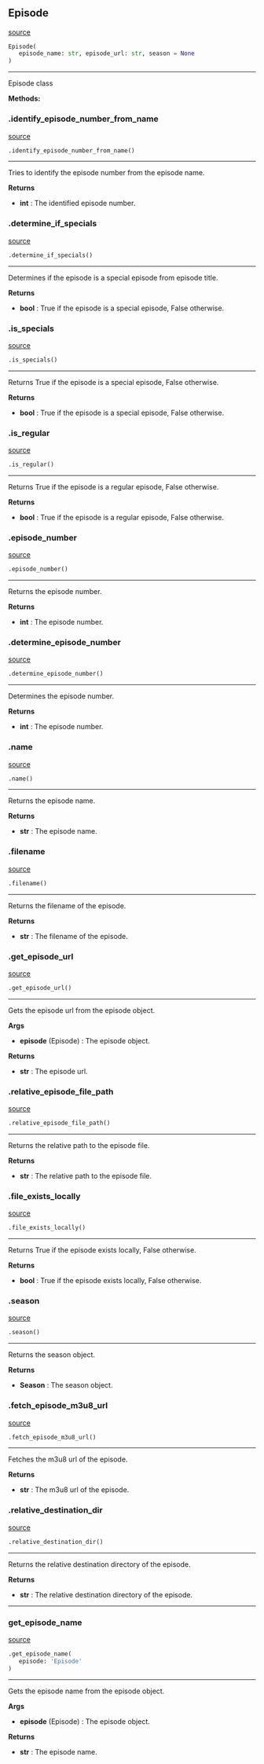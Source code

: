 #


## Episode
[source](https://github.com/sheepyy039/tv-series-download/blob/main/TVSD/episode.py/#L36)
```python 
Episode(
   episode_name: str, episode_url: str, season = None
)
```


---
Episode class


**Methods:**


### .identify_episode_number_from_name
[source](https://github.com/sheepyy039/tv-series-download/blob/main/TVSD/episode.py/#L63)
```python
.identify_episode_number_from_name()
```

---
Tries to identify the episode number from the episode name.


**Returns**

* **int**  : The identified episode number.


### .determine_if_specials
[source](https://github.com/sheepyy039/tv-series-download/blob/main/TVSD/episode.py/#L92)
```python
.determine_if_specials()
```

---
Determines if the episode is a special episode from episode title.


**Returns**

* **bool**  : True if the episode is a special episode, False otherwise.


### .is_specials
[source](https://github.com/sheepyy039/tv-series-download/blob/main/TVSD/episode.py/#L104)
```python
.is_specials()
```

---
Returns True if the episode is a special episode, False otherwise.


**Returns**

* **bool**  : True if the episode is a special episode, False otherwise.


### .is_regular
[source](https://github.com/sheepyy039/tv-series-download/blob/main/TVSD/episode.py/#L113)
```python
.is_regular()
```

---
Returns True if the episode is a regular episode, False otherwise.


**Returns**

* **bool**  : True if the episode is a regular episode, False otherwise.


### .episode_number
[source](https://github.com/sheepyy039/tv-series-download/blob/main/TVSD/episode.py/#L122)
```python
.episode_number()
```

---
Returns the episode number.


**Returns**

* **int**  : The episode number.


### .determine_episode_number
[source](https://github.com/sheepyy039/tv-series-download/blob/main/TVSD/episode.py/#L138)
```python
.determine_episode_number()
```

---
Determines the episode number.


**Returns**

* **int**  : The episode number.


### .name
[source](https://github.com/sheepyy039/tv-series-download/blob/main/TVSD/episode.py/#L153)
```python
.name()
```

---
Returns the episode name.


**Returns**

* **str**  : The episode name.


### .filename
[source](https://github.com/sheepyy039/tv-series-download/blob/main/TVSD/episode.py/#L162)
```python
.filename()
```

---
Returns the filename of the episode.


**Returns**

* **str**  : The filename of the episode.


### .get_episode_url
[source](https://github.com/sheepyy039/tv-series-download/blob/main/TVSD/episode.py/#L174)
```python
.get_episode_url()
```

---
Gets the episode url from the episode object.


**Args**

* **episode** (Episode) : The episode object.


**Returns**

* **str**  : The episode url.


### .relative_episode_file_path
[source](https://github.com/sheepyy039/tv-series-download/blob/main/TVSD/episode.py/#L191)
```python
.relative_episode_file_path()
```

---
Returns the relative path to the episode file.


**Returns**

* **str**  : The relative path to the episode file.


### .file_exists_locally
[source](https://github.com/sheepyy039/tv-series-download/blob/main/TVSD/episode.py/#L200)
```python
.file_exists_locally()
```

---
Returns True if the episode exists locally, False otherwise.


**Returns**

* **bool**  : True if the episode exists locally, False otherwise.


### .season
[source](https://github.com/sheepyy039/tv-series-download/blob/main/TVSD/episode.py/#L224)
```python
.season()
```

---
Returns the season object.


**Returns**

* **Season**  : The season object.


### .fetch_episode_m3u8_url
[source](https://github.com/sheepyy039/tv-series-download/blob/main/TVSD/episode.py/#L233)
```python
.fetch_episode_m3u8_url()
```

---
Fetches the m3u8 url of the episode.


**Returns**

* **str**  : The m3u8 url of the episode.


### .relative_destination_dir
[source](https://github.com/sheepyy039/tv-series-download/blob/main/TVSD/episode.py/#L242)
```python
.relative_destination_dir()
```

---
Returns the relative destination directory of the episode.


**Returns**

* **str**  : The relative destination directory of the episode.


----


### get_episode_name
[source](https://github.com/sheepyy039/tv-series-download/blob/main/TVSD/episode.py/#L12)
```python
.get_episode_name(
   episode: 'Episode'
)
```

---
Gets the episode name from the episode object.


**Args**

* **episode** (Episode) : The episode object.


**Returns**

* **str**  : The episode name.

